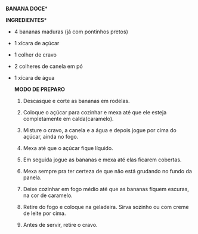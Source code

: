 **BANANA DOCE***

**INGREDIENTES***

* 4 bananas maduras (já com pontinhos pretos)

* 1 xícara de açúcar

* 1 colher de cravo

* 2 colheres de canela em pó

* 1 xícara de água
  
  **MODO DE PREPARO**
  
  1. Descasque e corte as bananas em rodelas.
  
  2. Coloque o açúcar para cozinhar e mexa até que ele esteja completamente em calda(caramelo).
  
  3. Misture o cravo, a canela e a água e depois jogue por cima do açúcar, ainda no fogo.
  
  4. Mexa até que o açúcar fique líquido.
  
  5. Em seguida jogue as bananas e mexa até elas ficarem cobertas.
  
  6. Mexa sempre pra ter certeza de que não está grudando no fundo da panela.
  
  7. Deixe cozinhar em fogo médio até que as bananas fiquem escuras, na cor de caramelo.
  
  8. Retire do fogo e coloque na geladeira. Sirva sozinho ou com creme de leite por cima.
  
  9. Antes de servir, retire o cravo.
